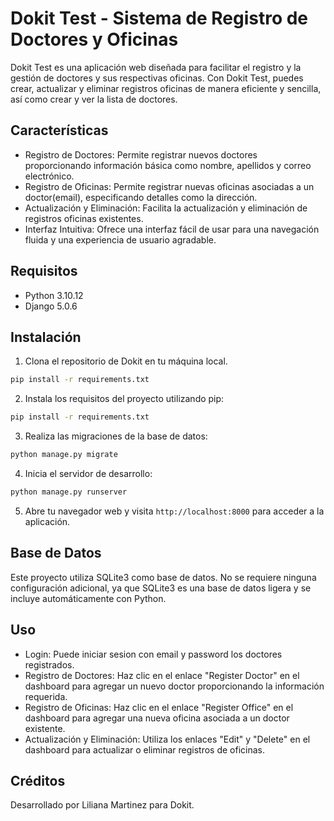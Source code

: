 # Dokit Test - Sistema de Registro de Doctores y Oficinas

Dokit Test es una aplicación web diseñada para facilitar el registro y la gestión de doctores y sus respectivas oficinas. Con Dokit Test, puedes crear, actualizar y eliminar registros oficinas de manera eficiente y sencilla, así como crear y ver la lista de doctores.

## Características

- Registro de Doctores: Permite registrar nuevos doctores proporcionando información básica como nombre, apellidos y correo electrónico.
- Registro de Oficinas: Permite registrar nuevas oficinas asociadas a un doctor(email), especificando detalles como la dirección.
- Actualización y Eliminación: Facilita la actualización y eliminación de registros oficinas existentes.
- Interfaz Intuitiva: Ofrece una interfaz fácil de usar para una navegación fluida y una experiencia de usuario agradable.

## Requisitos

- Python 3.10.12
- Django 5.0.6

## Instalación

1. Clona el repositorio de Dokit en tu máquina local.
```bash
pip install -r requirements.txt
```

2. Instala los requisitos del proyecto utilizando pip:
```bash
pip install -r requirements.txt
```

3. Realiza las migraciones de la base de datos:
```bash
python manage.py migrate
```

4. Inicia el servidor de desarrollo:
```bash
python manage.py runserver
```

5. Abre tu navegador web y visita `http://localhost:8000` para acceder a la aplicación.

## Base de Datos
Este proyecto utiliza SQLite3 como base de datos. No se requiere ninguna configuración adicional, ya que SQLite3 es una base de datos ligera y se incluye automáticamente con Python.

## Uso

- Login: Puede iniciar sesion con email y password los doctores registrados.
- Registro de Doctores: Haz clic en el enlace "Register Doctor" en el dashboard para agregar un nuevo doctor proporcionando la información requerida.
- Registro de Oficinas: Haz clic en el enlace "Register Office" en el dashboard para agregar una nueva oficina asociada a un doctor existente.
- Actualización y Eliminación: Utiliza los enlaces "Edit" y "Delete" en el dashboard para actualizar o eliminar registros de  oficinas.

## Créditos

Desarrollado por Liliana Martinez para Dokit.


